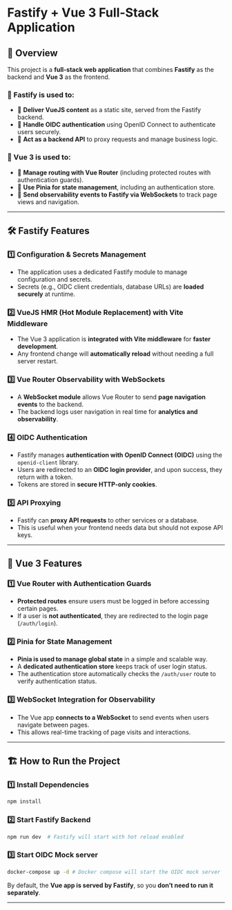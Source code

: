 # Fastify + Vue 3 Full-Stack Application

## 🚀 Overview
This project is a **full-stack web application** that combines **Fastify** as the backend and **Vue 3** as the frontend.

### **🔹 Fastify is used to:**
- 🚀 **Deliver VueJS content** as a static site, served from the Fastify backend.
- 🔐 **Handle OIDC authentication** using OpenID Connect to authenticate users securely.
- 🔄 **Act as a backend API** to proxy requests and manage business logic.

### **🔹 Vue 3 is used to:**
- 📍 **Manage routing with Vue Router** (including protected routes with authentication guards).
- 🏪 **Use Pinia for state management**, including an authentication store.
- 📡 **Send observability events to Fastify via WebSockets** to track page views and navigation.

---

## 🛠️ **Fastify Features**
### **1️⃣ Configuration & Secrets Management**
- The application uses a dedicated Fastify module to manage configuration and secrets.
- Secrets (e.g., OIDC client credentials, database URLs) are **loaded securely** at runtime.

### **2️⃣ VueJS HMR (Hot Module Replacement) with Vite Middleware**
- The Vue 3 application is **integrated with Vite middleware** for **faster development**.
- Any frontend change will **automatically reload** without needing a full server restart.

### **3️⃣ Vue Router Observability with WebSockets**
- A **WebSocket module** allows Vue Router to send **page navigation events** to the backend.
- The backend logs user navigation in real time for **analytics and observability**.

### **4️⃣ OIDC Authentication**
- Fastify manages **authentication with OpenID Connect (OIDC)** using the `openid-client` library.
- Users are redirected to an **OIDC login provider**, and upon success, they return with a token.
- Tokens are stored in **secure HTTP-only cookies**.

### **5️⃣ API Proxying**
- Fastify can **proxy API requests** to other services or a database.
- This is useful when your frontend needs data but should not expose API keys.

---

## 🎨 **Vue 3 Features**
### **1️⃣ Vue Router with Authentication Guards**
- **Protected routes** ensure users must be logged in before accessing certain pages.
- If a user is **not authenticated**, they are redirected to the login page (`/auth/login`).

### **2️⃣ Pinia for State Management**
- **Pinia is used to manage global state** in a simple and scalable way.
- A **dedicated authentication store** keeps track of user login status.
- The authentication store automatically checks the `/auth/user` route to verify authentication status.

### **3️⃣ WebSocket Integration for Observability**
- The Vue app **connects to a WebSocket** to send events when users navigate between pages.
- This allows real-time tracking of page visits and interactions.

---

## 🏗️ **How to Run the Project**

### **1️⃣ Install Dependencies**
```sh
npm install
```

### **2️⃣ Start Fastify Backend**
```sh
npm run dev  # Fastify will start with hot reload enabled
```

### **3️⃣ Start OIDC Mock server**
```sh
docker-compose up -d # Docker compose will start the OIDC mock server
```

By default, the **Vue app is served by Fastify**, so you **don’t need to run it separately**.

---